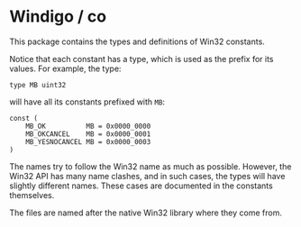 # Windigo / co

This package contains the types and definitions of Win32 constants.

Notice that each constant has a type, which is used as the prefix for its values. For example, the type:

    type MB uint32

will have all its constants prefixed with `MB`:

    const (
        MB_OK          MB = 0x0000_0000
        MB_OKCANCEL    MB = 0x0000_0001
        MB_YESNOCANCEL MB = 0x0000_0003
    )

The names try to follow the Win32 name as much as possible. However, the Win32 API has many name clashes, and in such cases, the types will have slightly different names. These cases are documented in the constants themselves.

The files are named after the native Win32 library where they come from.
